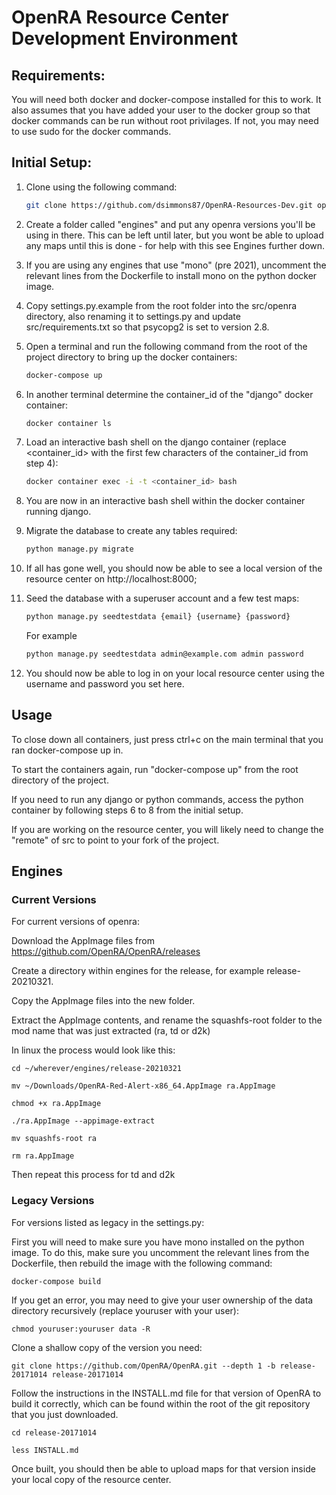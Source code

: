 # OpenRA Resource Center Development Environment

## Requirements:

You will need both docker and docker-compose installed for this to work. It also assumes that you have added your user to the docker group so that docker commands can be run without root privilages. If not, you may need to use sudo for the docker commands.

## Initial Setup:

1. Clone using the following command:

    ```bash
    git clone https://github.com/dsimmons87/OpenRA-Resources-Dev.git openra_resources --recurse-submodules
    ```

2. Create a folder called "engines" and put any openra versions you'll be using in there. This can be left until later, but you wont be able to upload any maps until this is done - for help with this see Engines further down.

3. If you are using any engines that use "mono" (pre 2021), uncomment the relevant lines from the Dockerfile to install mono on the python docker image.

4. Copy settings.py.example from the root folder into the src/openra directory, also renaming it to settings.py and update src/requirements.txt so that psycopg2 is set to version 2.8.

5. Open a terminal and run the following command from the root of the project directory to bring up the docker containers:

    ```bash
    docker-compose up
    ```

6. In another terminal determine the container_id of the "django" docker container:

    ```bash
    docker container ls
    ```

7. Load an interactive bash shell on the django container (replace <container_id> with the first few characters of the container_id from step 4):

    ```bash
    docker container exec -i -t <container_id> bash
    ```

8. You are now in an interactive bash shell within the docker container running django.

9. Migrate the database to create any tables required:

    ```bash
    python manage.py migrate
    ```

10. If all has gone well, you should now be able to see a local version of the resource center on http://localhost:8000;

11. Seed the database with a superuser account and a few test maps:

    ```bash
    python manage.py seedtestdata {email} {username} {password}
    ```

    For example

    ```bash
    python manage.py seedtestdata admin@example.com admin password
    ```

12. You should now be able to log in on your local resource center using the username and password you set here.

## Usage

To close down all containers, just press ctrl+c on the main terminal that you ran docker-compose up in.

To start the containers again, run "docker-compose up" from the root directory of the project.

If you need to run any django or python commands, access the python container by following steps 6 to 8 from the initial setup.

If you are working on the resource center, you will likely need to change the "remote" of src to point to your fork of the project.

## Engines

### Current Versions

For current versions of openra:

Download the AppImage files from https://github.com/OpenRA/OpenRA/releases

Create a directory within engines for the release, for example release-20210321.

Copy the AppImage files into the new folder.

Extract the AppImage contents, and rename the squashfs-root folder to the mod name that was just extracted (ra, td or d2k)

In linux the process would look like this:

    cd ~/wherever/engines/release-20210321

    mv ~/Downloads/OpenRA-Red-Alert-x86_64.AppImage ra.AppImage

    chmod +x ra.AppImage

    ./ra.AppImage --appimage-extract

    mv squashfs-root ra

    rm ra.AppImage

Then repeat this process for td and d2k

### Legacy Versions

For versions listed as legacy in the settings.py:

First you will need to make sure you have mono installed on the python image. To do this, make sure you uncomment the relevant lines from the Dockerfile, then rebuild the image with the following command:

    docker-compose build

If you get an error, you may need to give your user ownership of the data directory recursively (replace youruser with your user):

    chmod youruser:youruser data -R

Clone a shallow copy of the version you need:

    git clone https://github.com/OpenRA/OpenRA.git --depth 1 -b release-20171014 release-20171014

Follow the instructions in the INSTALL.md file for that version of OpenRA to build it correctly, which can be found within the root of the git repository that you just downloaded.

    cd release-20171014

    less INSTALL.md

Once built, you should then be able to upload maps for that version inside your local copy of the resource center.
